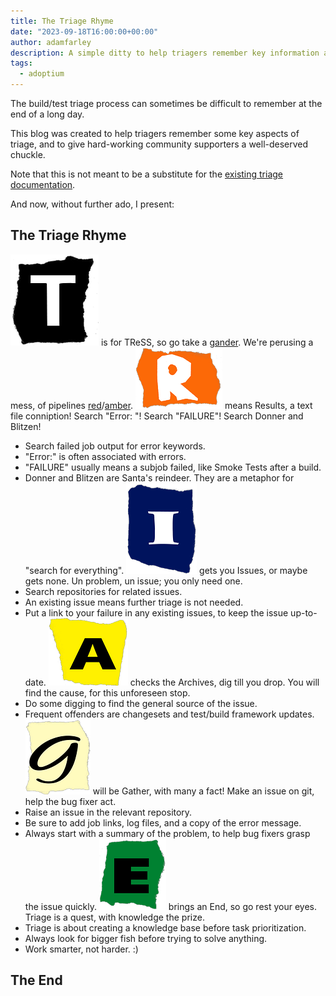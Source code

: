 ```yaml
---
title: The Triage Rhyme
date: "2023-09-18T16:00:00+00:00"
author: adamfarley
description: A simple ditty to help triagers remember key information about the triage process.
tags:
  - adoptium
---
```


The build/test triage process can sometimes be difficult to remember at the end of a long day.

This blog was created to help triagers remember some key aspects of triage, and to give hard-working community supporters a well-deserved chuckle.

Note that this is not meant to be a substitute for the [existing triage documentation](https://github.com/adoptium/aqa-tests/blob/master/doc/Triage.md).

And now, without further ado, I present:

## The Triage Rhyme

![T](T.png) is for TReSS, so go take a [gander](## "Identify failed pipelines via TRSS."). We're perusing a mess, of pipelines [red](## "Red means a job has failed. Framework errors, build failures, etc.")/[amber](## "Amber often means that a unit test failed, but the test framework completed.").
![R](R.png) means Results, a text file conniption! Search "Error: "! Search "FAILURE"! Search Donner and Blitzen!
- Search failed job output for error keywords.
- "Error:" is often associated with errors.
- "FAILURE" usually means a subjob failed, like Smoke Tests after a build.
- Donner and Blitzen are Santa's reindeer. They are a metaphor for "search for everything".
![I](I.png) gets you Issues, or maybe gets none. Un problem, un issue; you only need one.
- Search repositories for related issues.
- An existing issue means further triage is not needed.
- Put a link to your failure in any existing issues, to keep the issue up-to-date.
![A](A.png) checks the Archives, dig till you drop. You will find the cause, for this unforeseen stop.
- Do some digging to find the general source of the issue.
- Frequent offenders are changesets and test/build framework updates.
![G](G.png) will be Gather, with many a fact! Make an issue on git, help the bug fixer act.
- Raise an issue in the relevant repository.
- Be sure to add job links, log files, and a copy of the error message.
- Always start with a summary of the problem, to help bug fixers grasp the issue quickly.
![E](E.png) brings an End, so go rest your eyes. Triage is a quest, with knowledge the prize.
- Triage is about creating a knowledge base before task prioritization.
- Always look for bigger fish before trying to solve anything.
- Work smarter, not harder. :)

## The End
